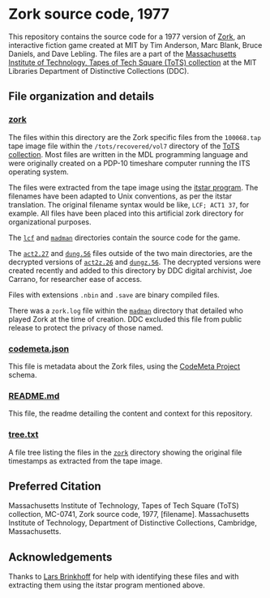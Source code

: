 # Zork source code, 1977
This repository contains the source code for a 1977 version of [Zork](https://en.wikipedia.org/wiki/Zork), an interactive fiction game created at MIT by Tim Anderson, Marc Blank, Bruce Daniels, and Dave Lebling. The files are a part of the [Massachusetts Institute of Technology, Tapes of Tech Square (ToTS) collection](https://archivesspace.mit.edu/repositories/2/resources/1265) at the MIT Libraries Department of Distinctive Collections (DDC).
## File organization and details
### [zork](../zork)
The files within this directory are the Zork specific files from the ```100068.tap``` tape image file within the ```/tots/recovered/vol7``` directory of the [ToTS collection](https://archivesspace.mit.edu/repositories/2/resources/1265). Most files are written in the MDL programming language and were originally created on a PDP-10 timeshare computer running the ITS operating system.

The files were extracted from the tape image using the [itstar program](https://github.com/PDP-10/itstar). The filenames have been adapted to Unix conventions, as per the itstar translation. The original filename syntax would be like, ```LCF; ACT1 37```, for example. All files have been placed into this artificial zork directory for organizational purposes.

The [```lcf```](../zork/lcf) and [```madman```](../zork/madman) directories contain the source code for the game.

The [```act2.27```](../zork/act.27) and [```dung.56```](../zork/dungz.56) files outside of the two main directories, are the decrypted versions of [```act2z.26```](../zork/lcf/) and [```dungz.56```](../zork/lcf/dungz.56). The decrypted versions were created recently and added to this directory by DDC digital archivist, Joe Carrano, for researcher ease of access.  

Files with extensions ```.nbin``` and ```.save``` are binary compiled files.

There was a ```zork.log``` file within the [```madman```](../zork/madman) directory that detailed who played Zork at the time of creation. DDC excluded this file from public release to protect the privacy of those named.

### [codemeta.json](../codemeta.json)
This file is metadata about the Zork files, using the [CodeMeta Project](https://codemeta.github.io/) schema.
### [README.md](../README.md)
This file, the readme detailing the content and context for this repository.
### [tree.txt](../tree.txt)
A file tree listing the files in the [```zork```](../zork) directory showing the original file timestamps as extracted from the tape image. 

## Preferred Citation
Massachusetts Institute of Technology, Tapes of Tech Square (ToTS) collection, MC-0741, Zork source code, 1977, [filename]. Massachusetts Institute of Technology, Department of Distinctive Collections, Cambridge, Massachusetts.
## Acknowledgements
Thanks to [Lars Brinkhoff](https://github.com/larsbrinkhoff) for help with identifying these files and with extracting them using the itstar program mentioned above.
